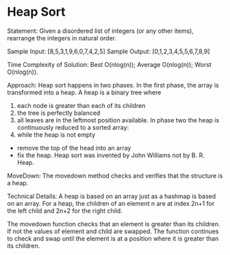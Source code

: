 # Heap Sort

Statement:
Given a disordered list of integers (or any other items),
rearrange the integers in natural order.

Sample Input: [8,5,3,1,9,6,0,7,4,2,5]
Sample Output: [0,1,2,3,4,5,5,6,7,8,9]

Time Complexity of Solution:
Best O(nlog(n)); Average O(nlog(n)); Worst O(nlog(n)).

Approach:
Heap sort happens in two phases. In the first phase, the array
is transformed into a heap. A heap is a binary tree where
1. each node is greater than each of its children
2. the tree is perfectly balanced
3. all leaves are in the leftmost position available.
In phase two the heap is continuously reduced to a sorted array:
1. while the heap is not empty
- remove the top of the head into an array
- fix the heap.
Heap sort was invented by John Williams not by B. R. Heap.

MoveDown:
The movedown method checks and verifies that the structure is a heap.

Technical Details:
A heap is based on an array just as a hashmap is based on an
array. For a heap, the children of an element n are at index
2n+1 for the left child and 2n+2 for the right child.

The movedown function checks that an element is greater than its
children. If not the values of element and child are swapped. The
function continues to check and swap until the element is at a
position where it is greater than its children.
